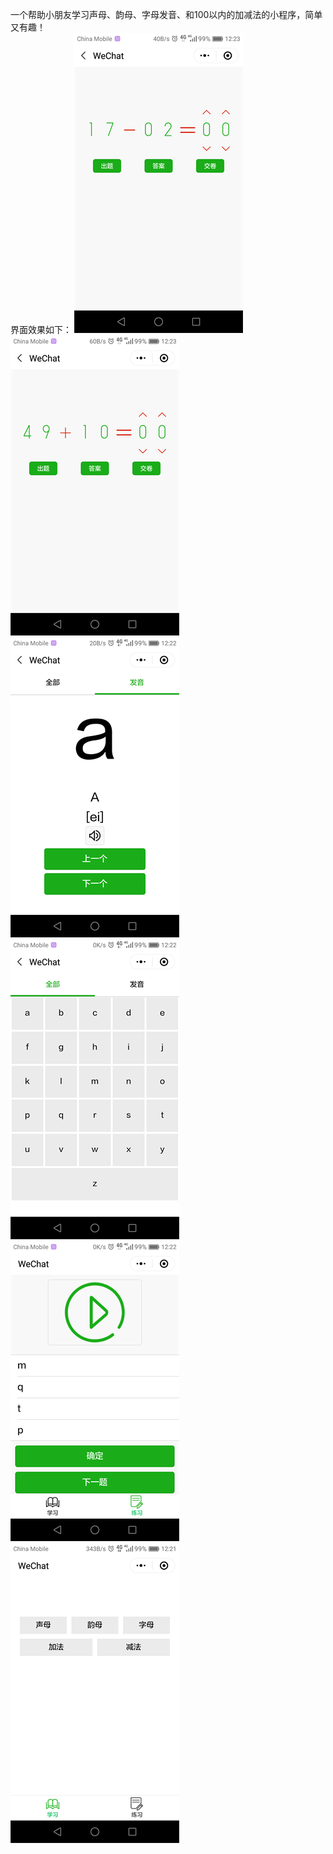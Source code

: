 一个帮助小朋友学习声母、韵母、字母发音、和100以内的加减法的小程序，简单又有趣！<br>
界面效果如下：
![alt text](https://github.com/luzhihua407/-/blob/master/%E5%BE%AE%E4%BF%A1%E5%9B%BE%E7%89%87_20190515231228.png)
![alt text](https://github.com/luzhihua407/-/blob/master/%E5%BE%AE%E4%BF%A1%E5%9B%BE%E7%89%87_20190515231243.png)
![alt text](https://github.com/luzhihua407/-/blob/master/%E5%BE%AE%E4%BF%A1%E5%9B%BE%E7%89%87_20190515231248.png)
![alt text](https://github.com/luzhihua407/-/blob/master/%E5%BE%AE%E4%BF%A1%E5%9B%BE%E7%89%87_20190515231252.png)
![alt text](https://github.com/luzhihua407/-/blob/master/%E5%BE%AE%E4%BF%A1%E5%9B%BE%E7%89%87_20190515231303.png)
![alt text](https://github.com/luzhihua407/-/blob/master/%E5%BE%AE%E4%BF%A1%E5%9B%BE%E7%89%87_20190515231308.png)
